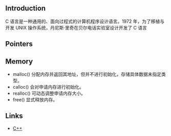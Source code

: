 ## Introduction

C 语言是一种通用的、面向过程式的计算机程序设计语言。1972 年，为了移植与开发 UNIX 操作系统，丹尼斯·里奇在贝尔电话实验室设计开发了 C 语言



## Pointers


## Memory

- malloc()
  分配内存并返回其地址，但并不进行初始化，存储具体数据未指定类型。
- calloc()
  会对申请内存进行初始化。
- realloc()
  可动态调整申请内存大小。
- free()
  显式释放内存。

## Links

- [C++](/docs/CS/C++/C++.md)
